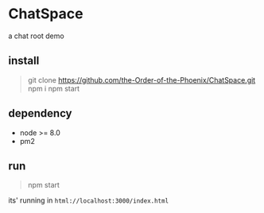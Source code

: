 # ChatSpace
a chat root demo

## install

> git clone https://github.com/the-Order-of-the-Phoenix/ChatSpace.git
> npm i
> npm start

## dependency

- node >= 8.0
- pm2

## run

> npm start

its' running in ``html://localhost:3000/index.html``